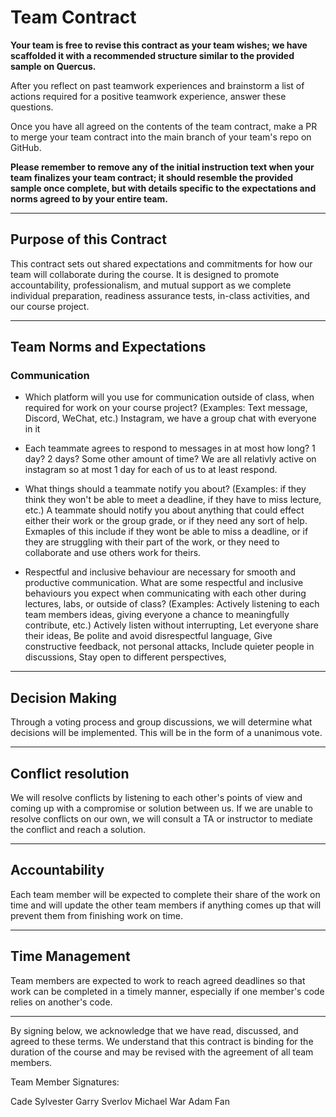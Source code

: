 # Team Contract

**Your team is free to revise this contract as your team wishes; we have scaffolded it with a recommended structure similar to the provided sample on Quercus.**

After you reflect on past teamwork experiences and brainstorm a list of actions required for a positive teamwork experience, answer these questions. 

Once you have all agreed on the contents of the team contract, make a PR to merge your team contract into the main branch of your team's repo on GitHub.

**Please remember to remove any of the initial instruction text when your team finalizes your team contract; it should resemble the provided sample once complete, but with details specific to the expectations and norms agreed to by your entire team.**

---
## Purpose of this Contract

This contract sets out shared expectations and commitments for how our team will collaborate during the course. It is designed to promote accountability, professionalism, and mutual support as we complete individual preparation, readiness assurance tests, in-class activities, and our course project.

---
## Team Norms and Expectations

### Communication

* Which platform will you use for communication outside of class, when required for work on your course project? (Examples: Text message, Discord, WeChat, etc.) Instagram, we have a group chat with everyone in it

* Each teammate agrees to respond to messages in at most how long? 1 day? 2 days? Some other amount of time? We are all relativly active on instagram so at most 1 day for each of us to at least respond.

* What things should a teammate notify you about? (Examples: if they think they won't be able to meet a deadline, if they have to miss lecture, etc.) A teammate should notify you about anything that could effect either their work or the group grade, or if they need any sort of help. Exmaples of this include if they wont be able to miss a deadline, or if they are struggling with their part of the work, or they need to collaborate and use others work for theirs.

* Respectful and inclusive behaviour are necessary for smooth and productive communication. What are some respectful and inclusive behaviours you expect when communicating with each other during lectures, labs, or outside of class? (Examples: Actively listening to each team members ideas, giving everyone a chance to meaningfully contribute, etc.)
Actively listen without interrupting, 
Let everyone share their ideas, 
Be polite and avoid disrespectful language, 
Give constructive feedback, not personal attacks, 
Include quieter people in discussions, 
Stay open to different perspectives, 
---

## Decision Making

Through a voting process and group discussions, we will determine what decisions will be implemented. This will be in the form of a unanimous vote. 

---
## Conflict resolution

We will resolve conflicts by listening to each other's points of view and coming up with a compromise or solution between us. If we are unable to resolve conflicts on our own, we will consult a TA or instructor to mediate the conflict and reach a solution. 

---

## Accountability

Each team member will be expected to complete their share of the work on time and will update the other team members if anything comes up that will prevent them from finishing work on time. 

---

## Time Management

Team members are expected to work to reach agreed deadlines so that work can be completed in a timely manner, especially if one member's code relies on another's code. 

---

By signing below, we acknowledge that we have read, discussed, and agreed to these terms. We understand that this contract is binding for the duration of the course and may be revised with the agreement of all team members.

Team Member Signatures:

Cade Sylvester
Garry Sverlov
Michael War
Adam Fan
